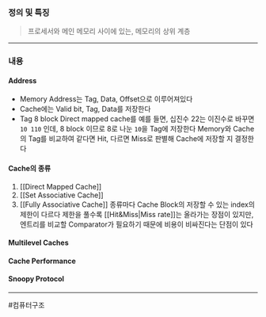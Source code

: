 ### 정의 및 특징
>프로세서와 메인 메모리 사이에 있는, 메모리의 상위 계층
---
###  내용

#### Address
- Memory Address는 Tag, Data, Offset으로 이루어져있다
- Cache에는 Valid bit, Tag, Data를 저장한다
- Tag
	 8 block Direct mapped cache를 예를 들면, 
	 십진수 22는 이진수로 바꾸면 `10 110` 인데, 8 block 이므로 8로 나눈 `10`을 Tag에 저장한다
	 Memory와 Cache의 Tag를 비교하여 같다면 Hit, 다르면 Miss로 판별해 Cache에 저장할 지 결정한다

#### Cache의 종류
1. [[Direct Mapped Cache]]
2. [[Set Associative Cache]]
3. [[Fully Associative Cache]]
종류마다 Cache Block의 저장할 수 있는 index의 제한이 다르다
제한을 풀수록 [[Hit&Miss|Miss rate]]는 올라가는 장점이 있지만, 
엔트리를 비교할 Comparator가 필요하기 때문에 비용이 비싸진다는 단점이 있다

#### Multilevel Caches

#### Cache Performance

#### Snoopy Protocol


---
#컴퓨터구조 